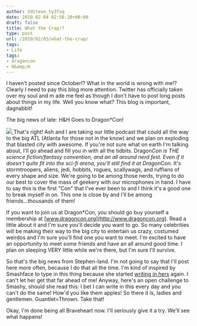 ```yaml
---
author: 2dsteve_ty3fxq
date: 2010-02-04 02:56:20+00:00
draft: false
title: What the Crap!?
type: post
url: /2010/02/03/what-the-crap/
tags:
- Life
tags:
- dragoncon
- H&amp;H
---
```


I haven't posted since October!? What in the world is wrong with me!? Clearly I need to pay this blog more attention. Twitter has officially taken over my soul and m ade me feel as though I don't have to post long posts about things in my life. Well you know what? This blog is important, dagnabbit!

The big news of late: H&H Goes to Dragon*Con!

[![](http://www.bitsandbinary.com/wp-content/uploads/2010/02/DragonConLogo-150x150.jpg)
](http://www.bitsandbinary.com/wp-content/uploads/2010/02/DragonConLogo.jpg)That's right! Ash and I are taking our little podcast that could all the way to the big ATL (Atlanta for those not in the know) and we plan on exploding that blasted city with awesome. If you're not sure what on earth I'm talking about, I'll go ahead and fill you in with all the tidbits. Dragon*Con is THE science fiction/fantasy convention, and an all around nerd fest. Even if it doesn't quite fit into the sci-fi arena, you'll still find it at Dragon*Con. It's stormtroopers, aliens, jedi, hobbits, rogues, scallywags, and ruffians of every shape and size. We're going to be among those nerds, trying to do our best to cover the mass of geekery with our microphones in hand. I have to say this is the first "Con" that I've ever been to and I think it's a good one to break myself in on. This one is close by and I'll be among friends...thousands of them!

If you want to join us at Dragon*Con, you should go buy yourself a membership at [www.dragoncon.org](http://www.dragoncon.org). Read a little about it and I'm sure you'll decide you want to go. So many celebrities will be making their way to the big city to entertain us crazy, costumed weirdos and I'm sure you'll find one you want to meet. I'm excited to have an opportunity to meet some friends and have an all around good time. I plan on sleeping VERY little while we're there, but I'm sure I'll survive.

So that's the big news from Stephen-land. I'm not going to say that I'll post here more often, because I do that all the time. I'm kind of inspired by Smashface to type in this thing because she started [writing in hers](http://phatekills.blogspot.com) again. I can't let her get that far ahead of me! Anyway, here's an open challenge to Smashy, should she read this: I bet I can write in this every day and you can't do the same! How'd you like them apples! So there it is, ladies and gentlemen. Guantlet=Thrown. Take that!

Okay, I'm done being all Braveheart now. I'll seriously give it a try. We'll see what happens!
